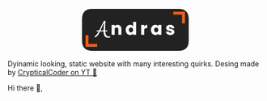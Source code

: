<p align="center">
  <a href="https://app-secret.herokuapp.com/" target="_blank" rel="noopener noreferrer">
  <img src="https://github.com/AndrasE/raw-readme/blob/main/port-readme-img.png?raw=true">
  </a>
</p>

Dyinamic looking, static website with many interesting quirks. 
Desing made by <a href="https://www.youtube.com/@CrypticalCoder" target="_blank" rel="noopener noreferrer"> CrypticalCoder on YT 💯 </a>

Hi there 👋,

